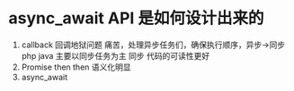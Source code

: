 # async_await  API 是如何设计出来的



1. callback 回调地狱问题
    痛苦，处理异步任务们，确保执行顺序，异步->同步
    php java 主要以同步任务为主
    同步 代码的可读性更好
2. Promise then
    then 语义化明显
3. async_await